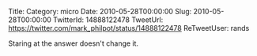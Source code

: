 Title: 
Category: micro
Date: 2010-05-28T00:00:00
Slug: 2010-05-28T00:00:00
TwitterId: 14888122478
TweetUrl: https://twitter.com/mark_philpot/status/14888122478
ReTweetUser: rands

<i class="fa fa-retweet" aria-hidden="true"></i> Staring at the answer doesn't change it.